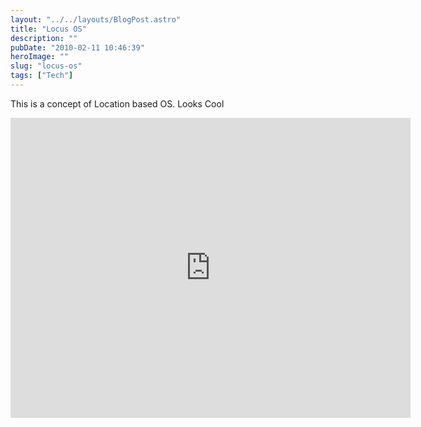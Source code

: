 ```yaml
---
layout: "../../layouts/BlogPost.astro"
title: "Locus OS"
description: ""
pubDate: "2010-02-11 10:46:39"
heroImage: ""
slug: "locus-os"
tags: ["Tech"]
---
```


This is a concept of Location based OS. Looks Cool

<iframe src="https://player.vimeo.com/video/9281370?h=09db2b81ff" width="640" height="480" frameborder="0" allow="autoplay; fullscreen; picture-in-picture" allowfullscreen></iframe>